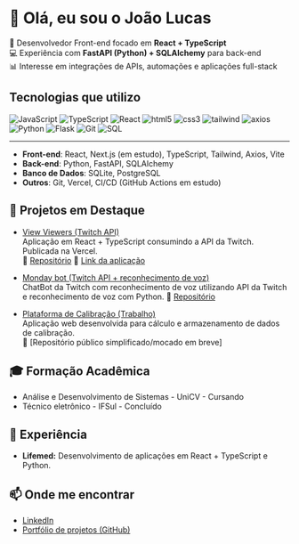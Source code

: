 # 👋 Olá, eu sou o João Lucas 

🚀 Desenvolvedor Front-end focado em **React + TypeScript**  
💻 Experiência com **FastAPI (Python) + SQLAlchemy** para back-end  
📊 Interesse em integrações de APIs, automações e aplicações full-stack  

## Tecnologias que utilizo
<div>
  <img src="https://img.shields.io/badge/JavaScript-gray?style=for-the-badge&logo=JavaScript" alt="JavaScript">
   <img src="https://img.shields.io/badge/TypeScript-white?style=for-the-badge&logo=TypeScript" alt="TypeScript">
  <img src="https://img.shields.io/badge/React-gray?style=for-the-badge&logo=React" alt="React">
  <img src="https://img.shields.io/badge/html5-white?style=for-the-badge&logo=html5" alt="html5">
  <img src="https://img.shields.io/badge/css3-black?style=for-the-badge&logo=css" alt="css3">
  <img src="https://img.shields.io/badge/tailwind-white?style=for-the-badge&logo=tailwindcss" alt="tailwind">
  <img src="https://img.shields.io/badge/axios-purple?style=for-the-badge&logo=axios" alt="axios">
  <img src="https://img.shields.io/badge/Python-white?style=for-the-badge&logo=Python" alt="Python">
  <img src="https://img.shields.io/badge/FastAPI-white?style=for-the-badge&logo=FastAPI" alt="Flask">
  <img src="https://img.shields.io/badge/Git-white?style=for-the-badge&logo=Git" alt="Git">
  <img src="https://img.shields.io/badge/SQLite-blue?style=for-the-badge&logo=SQLite" alt="SQL"> 
</div>

---

- **Front-end**: React, Next.js (em estudo), TypeScript, Tailwind, Axios, Vite  
- **Back-end**: Python, FastAPI, SQLAlchemy  
- **Banco de Dados**: SQLite, PostgreSQL  
- **Outros**: Git, Vercel, CI/CD (GitHub Actions em estudo)


## 📌 Projetos em Destaque
- [View Viewers (Twitch API)](https://view-viewers.vercel.app)  
  Aplicação em React + TypeScript consumindo a API da Twitch. Publicada na Vercel.  
  🔗 [Repositório](https://github.com/jlucassaldanha/view-viewers)
  🔗 [Link da aplicação](https://view-viewers.vercel.app)

- [Monday bot (Twitch API + reconhecimento de voz)](https://github.com/jlucassaldanha/monday-bot)  
ChatBot da Twitch com reconhecimento de voz utilizando API da Twitch e reconhecimento de voz com Python. 
🔗 [Repositório](https://github.com/jlucassaldanha/monday-bot)

- [Plataforma de Calibração (Trabalho)](https://calculadora-calib.vercel.app)  
  Aplicação web desenvolvida para cálculo e armazenamento de dados de calibração.  
  🔗 [Repositório público simplificado/mocado em breve]

## 🎓 Formação Acadêmica
- Análise e Desenvolvimento de Sistemas - UniCV - Cursando
- Técnico eletrônico - IFSul - Concluído

## 💼 Experiência
- **Lifemed:** Desenvolvimento de aplicações em React + TypeScript e Python.

## 📫 Onde me encontrar
- [LinkedIn](https://www.linkedin.com/in/joao-lucas-saldanha/)  
- [Portfólio de projetos (GitHub)](https://github.com/jlucassaldanha)
